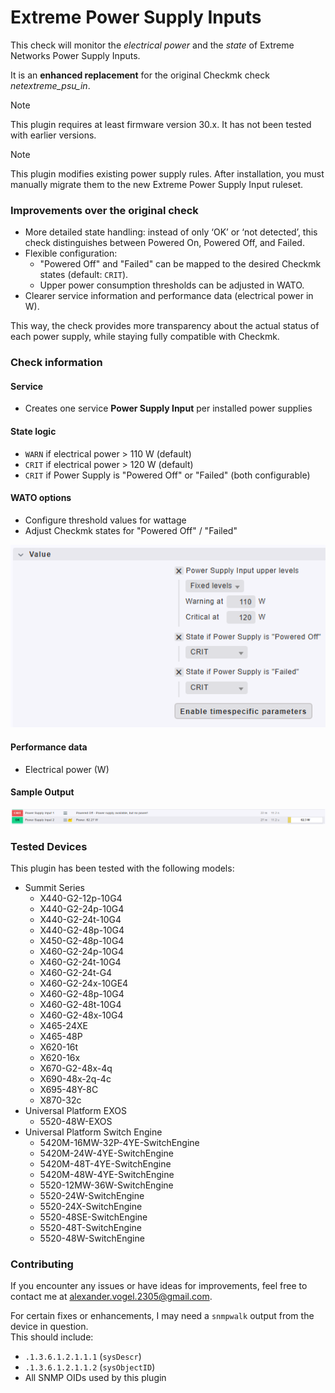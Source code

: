 # Extreme Power Supply Inputs

This check will monitor the *electrical power* and the *state* of Extreme Networks Power Supply Inputs.

It is an **enhanced replacement** for the original Checkmk check *netextreme_psu_in*.

> [!note]
> This plugin requires at least firmware version 30.x. It has not been tested with earlier versions.

> [!note]
> This plugin modifies existing power supply rules. After installation, you must manually migrate them to the new Extreme Power Supply Input ruleset.

### Improvements over the original check
* More detailed state handling: instead of only ‘OK’ or ‘not detected’, this check distinguishes between Powered On, Powered Off, and Failed.
* Flexible configuration:  
  * "Powered Off" and "Failed" can be mapped to the desired Checkmk states (default: `CRIT`).  
  * Upper power consumption thresholds can be adjusted in WATO.  
* Clearer service information and performance data (electrical power in W).

This way, the check provides more transparency about the actual status of each power supply, while staying fully compatible with Checkmk.

### Check information
#### Service
- Creates one service **Power Supply Input** per installed power supplies

#### State logic
- `WARN` if electrical power > 110 W (default)
- `CRIT` if electrical power > 120 W (default)
- `CRIT` if Power Supply is "Powered Off" or "Failed" (both configurable)

#### WATO options
- Configure threshold values for wattage
- Adjust Checkmk states for "Powered Off" / "Failed"

![wato](img/wato.png?raw=true "sample ruleset")

#### Performance data
- Electrical power (W)

#### Sample Output

![check](img/check.png?raw=true "sample service output")

### Tested Devices
This plugin has been tested with the following models:

- Summit Series
  - X440-G2-12p-10G4
  - X440-G2-24p-10G4
  - X440-G2-24t-10G4
  - X440-G2-48p-10G4
  - X450-G2-48p-10G4
  - X460-G2-24p-10G4
  - X460-G2-24t-10G4
  - X460-G2-24t-G4
  - X460-G2-24x-10GE4
  - X460-G2-48p-10G4
  - X460-G2-48t-10G4
  - X460-G2-48x-10G4
  - X465-24XE
  - X465-48P
  - X620-16t
  - X620-16x
  - X670-G2-48x-4q
  - X690-48x-2q-4c
  - X695-48Y-8C
  - X870-32c
- Universal Platform EXOS
  - 5520-48W-EXOS
- Universal Platform Switch Engine
  - 5420M-16MW-32P-4YE-SwitchEngine
  - 5420M-24W-4YE-SwitchEngine
  - 5420M-48T-4YE-SwitchEngine
  - 5420M-48W-4YE-SwitchEngine
  - 5520-12MW-36W-SwitchEngine
  - 5520-24W-SwitchEngine
  - 5520-24X-SwitchEngine
  - 5520-48SE-SwitchEngine
  - 5520-48T-SwitchEngine
  - 5520-48W-SwitchEngine

### Contributing
If you encounter any issues or have ideas for improvements, feel free to contact me at alexander.vogel.2305@gmail.com.

For certain fixes or enhancements, I may need a `snmpwalk` output from the device in question.  
This should include:

- `.1.3.6.1.2.1.1.1` (`sysDescr`)  
- `.1.3.6.1.2.1.1.2` (`sysObjectID`)  
- All SNMP OIDs used by this plugin